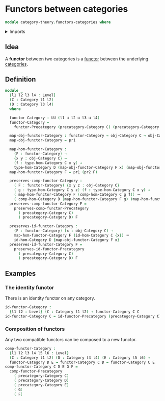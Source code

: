 # Functors between categories

```agda
module category-theory.functors-categories where
```

<details><summary>Imports</summary>

```agda
open import category-theory.categories
open import category-theory.functors-precategories

open import foundation.dependent-pair-types
open import foundation.identity-types
open import foundation.universe-levels
```

</details>

## Idea

A **functor** between two categories is a
[functor](category-theory.functors-categories.md) between the underlying
[categories](category-theory.categories.md).

## Definition

```agda
module _
  {l1 l2 l3 l4 : Level}
  (C : Category l1 l2)
  (D : Category l3 l4)
  where

  functor-Category : UU (l1 ⊔ l2 ⊔ l3 ⊔ l4)
  functor-Category =
    functor-Precategory (precategory-Category C) (precategory-Category D)

  map-obj-functor-Category : functor-Category → obj-Category C → obj-Category D
  map-obj-functor-Category = pr1

  map-hom-functor-Category :
    (F : functor-Category) →
    {x y : obj-Category C} →
    (f : type-hom-Category C x y) →
    type-hom-Category D (map-obj-functor-Category F x) (map-obj-functor-Category F y)
  map-hom-functor-Category F = pr1 (pr2 F)

  preserves-comp-functor-Category :
    ( F : functor-Category) {x y z : obj-Category C}
    ( g : type-hom-Category C y z) (f : type-hom-Category C x y) →
    ( map-hom-functor-Category F (comp-hom-Category C g f)) ＝
    ( comp-hom-Category D (map-hom-functor-Category F g) (map-hom-functor-Category F f))
  preserves-comp-functor-Category F =
    preserves-comp-functor-Precategory
      ( precategory-Category C)
      ( precategory-Category D) F

  preserves-id-functor-Category :
    (F : functor-Category) (x : obj-Category C) →
    map-hom-functor-Category F (id-hom-Category C {x}) ＝
    id-hom-Category D {map-obj-functor-Category F x}
  preserves-id-functor-Category F =
    preserves-id-functor-Precategory
      ( precategory-Category C)
      ( precategory-Category D) F
```

## Examples

### The identity functor

There is an identity functor on any category.

```agda
id-functor-Category :
  {l1 l2 : Level} (C : Category l1 l2) → functor-Category C C
id-functor-Category C = id-functor-Precategory (precategory-Category C)
```

### Composition of functors

Any two compatible functors can be composed to a new functor.

```agda
comp-functor-Category :
  {l1 l2 l3 l4 l5 l6 : Level}
  (C : Category l1 l2) (D : Category l3 l4) (E : Category l5 l6) →
  functor-Category D E → functor-Category C D → functor-Category C E
comp-functor-Category C D E G F =
  comp-functor-Precategory
    ( precategory-Category C)
    ( precategory-Category D)
    ( precategory-Category E)
    ( G)
    ( F)
```

